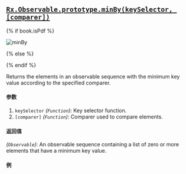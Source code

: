## [`Rx.Observable.prototype.minBy(keySelector, [comparer])`](https://github.com/Reactive-Extensions/RxJS/blob/master/src/core/linq/observable/minby.js)

{% if book.isPdf %}

![minBy](http://reactivex.io/documentation/operators/images/minBy.png)

{% else %}



{% endif %}

Returns the elements in an observable sequence with the minimum key value according to the specified comparer.

#### 参数
1. `keySelector` *(`Function`)*: Key selector function.
2. `[comparer]` *(`Function`)*:  Comparer used to compare elements.
 
#### 返回值
*(`Observable`)*: An observable sequence containing a list of zero or more elements that have a minimum key value.

#### 例

[](http://jsbin.com/hejov/1/embed?js,console)
